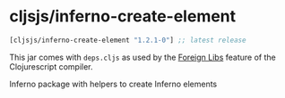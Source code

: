 # cljsjs/inferno-create-element

[](dependency)
```clojure
[cljsjs/inferno-create-element "1.2.1-0"] ;; latest release
```
[](/dependency)

This jar comes with `deps.cljs` as used by the [Foreign Libs][flibs] feature
of the Clojurescript compiler.

Inferno package with helpers to create Inferno elements

[flibs]: https://github.com/clojure/clojurescript/wiki/Packaging-Foreign-Dependencies
